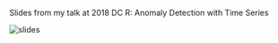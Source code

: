 Slides from my talk at 2018 DC R: Anomaly Detection with Time Series

![slides](https://raw.githubusercontent.com/cattystats/Anomaly_Detection/master/figures/anomaly.gif)
